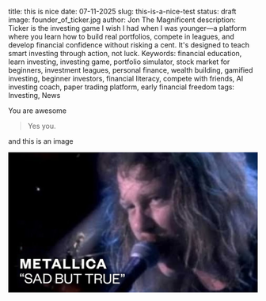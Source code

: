 title: this is nice
date: 07-11-2025
slug: this-is-a-nice-test
status: draft
image: founder_of_ticker.jpg
author: Jon The Magnificent
description: Ticker is the investing game I wish I had when I was younger—a platform where you learn how to build real portfolios, compete in leagues, and develop financial confidence without risking a cent. It's designed to teach smart investing through action, not luck.
Keywords: financial education, learn investing, investing game, portfolio simulator, stock market for beginners, investment leagues, personal finance, wealth building, gamified investing, beginner investors, financial literacy, compete with friends, AI investing coach, paper trading platform, early financial freedom
tags: Investing, News

You are awesome

> Yes you.

and this is an image

![](../imgs/maxresdefault.jpg)

